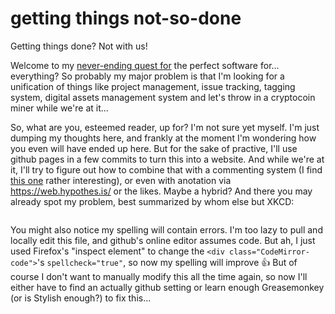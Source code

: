 # getting things not-so-done
Getting things done? Not with us!

Welcome to my [never-ending quest for](http://drawntogether.wikia.com/wiki/Xandir) the perfect software for... everything? So probably my major problem is that I'm looking for a unification of things like project management, issue tracking, tagging system, digital assets management system and let's throw in a cryptocoin miner while we're at it...

So, what are you, esteemed reader, up for? I'm not sure yet myself. I'm just dumping my thoughts here, and frankly at the moment I'm wondering how you even will have ended up here. But for the sake of practive, I'll use github pages in a few commits to turn this into a website. And while we're at it, I'll try to figure out how to combine that with a commenting system (I find [this one](https://github.com/wireddown/ghpages-ghcomments/tree/master) rather interesting), or even with anotation via https://web.hypothes.is/ or the likes. Maybe a hybrid? And there you may already spot my problem, best summarized by whom else but XKCD:

![[](https://xkcd.com/761/)](https://imgs.xkcd.com/comics/dfs.png "A breadth-first search makes a lot of sense for dating in general, actually; it suggests dating a bunch of people casually before getting serious, rather than having a series of five-year relationships one after the other.")

You might also notice my spelling will contain errors. I'm too lazy to pull and locally edit this file, and github's online editor assumes code. But ah, I just used Firefox's "inspect element" to change the `<div class="CodeMirror-code">`'s `spellcheck="true"`, so now my spelling will improve :+1: But of course I don't want to manually modify this all the time again, so now I'll either have to find an actually github setting or learn enough Greasemonkey (or is Stylish enough?) to fix this...

